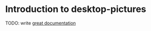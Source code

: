 # Introduction to desktop-pictures

TODO: write [great documentation](http://jacobian.org/writing/what-to-write/)
